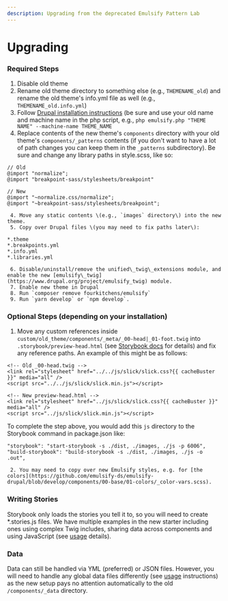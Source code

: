 ```yaml
---
description: Upgrading from the deprecated Emulsify Pattern Lab
---
```


# Upgrading

### Required Steps

1. Disable old theme
2. Rename old theme directory to something else \(e.g., `THEMENAME_old`\) and rename the old theme's info.yml file as well \(e.g., `THEMENAME_old.info.yml`\)
3. Follow [Drupal installation instructions](design-system.md#drupal-installation) \(be sure and use your old name and machine name in the php script, e.g., `php emulsify.php "THEME NAME" --machine-name THEME_NAME`
4. Replace contents of the new theme's `components` directory with your old theme's `components/_patterns` contents \(if you don't want to have a lot of path changes you can keep them in the `_patterns` subdirectory\). Be sure and change any library paths in style.scss, like so:

```text
// Old
@import "normalize";
@import "breakpoint-sass/stylesheets/breakpoint"

// New
@import "~normalize.css/normalize";
@import "~breakpoint-sass/stylesheets/breakpoint";
```

     4. Move any static contents \(e.g., `images` directory\) into the new theme.  
     5. Copy over Drupal files \(you may need to fix paths later\):

```text
*.theme
*.breakpoints.yml
*.info.yml
*.libraries.yml
```

     6. Disable/uninstall/remove the unified\_twig\_extensions module, and enable the new [emulsify\_twig](https://www.drupal.org/project/emulsify_twig) module.  
     7. Enable new theme in Drupal  
     8. Run `composer remove fourkitchens/emulsify`  
     9. Run `yarn develop` or `npm develop`.

### Optional Steps \(depending on your installation\)

1. Move any custom references inside `custom/old_theme/components/_meta/_00-head|_01-foot.twig` into `.storybook/preview-head.html` \(see [Storybook docs](https://storybook.js.org/docs/configurations/add-custom-head-tags/) for details\) and fix any reference paths. An example of this might be as follows:

```text
<!-- Old _00-head.twig -->
<link rel="stylesheet" href="../../js/slick/slick.css?{{ cacheBuster }}" media="all" />
<script src="../../js/slick/slick.min.js"></script>

<!-- New preview-head.html -->
<link rel="stylesheet" href="../js/slick/slick.css?{{ cacheBuster }}" media="all" />
<script src="../js/slick/slick.min.js"></script>
```

To complete the step above, you would add this `js` directory to the Storybook command in package.json like:

```text
"storybook": "start-storybook -s ./dist, ./images, ./js -p 6006",
"build-storybook": "build-storybook -s ./dist, ./images, ./js -o .out",
```

     2. You may need to copy over new Emulsify styles, e.g. for [the colors](https://github.com/emulsify-ds/emulsify-drupal/blob/develop/components/00-base/01-colors/_color-vars.scss).

### Writing Stories

Storybook only loads the stories you tell it to, so you will need to create \*.stories.js files. We have multiple examples in the new starter including ones using complex Twig includes, sharing data across components and using JavaScript \(see [usage](../usage/writing-stories.md) details\).

### Data

Data can still be handled via YML \(preferred\) or JSON files. However, you will need to handle any global data files differently \(see [usage](../usage/writing-stories.md) instructions\) as the new setup pays no attention automatically to the old `/components/_data` directory.

